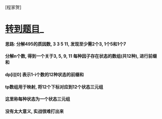 [程家贺]
# [转到题目](https://ac.nowcoder.com/acm/problem/283479)_
#### 思路: 分解495的质因数, 3 3 5 11, 发现至少需2个3, 1个5和1个7
#### 分解n个数, 得到一个关于3, 5, 9, 11 每种因子存在状态的数组(共12种), 进行前缀和
#### dp[i][0] 表示1-i个数的12种状态的前缀和
#### tp数组用于映射, 将12个下标对应到12个状态三元组
#### 这里称每种状态为一个状态三元组
#### 没有太大意义, 实战很难打出来
